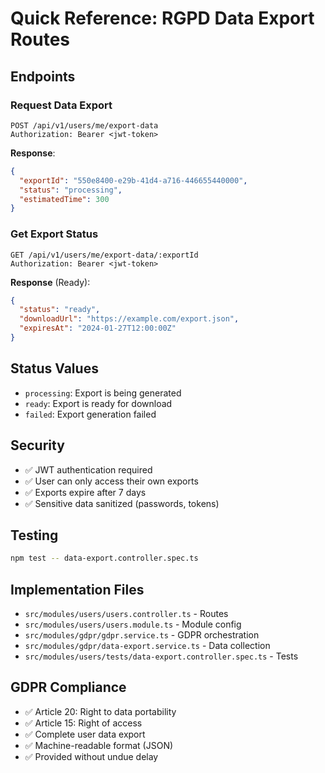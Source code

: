 # Quick Reference: RGPD Data Export Routes

## Endpoints

### Request Data Export
```
POST /api/v1/users/me/export-data
Authorization: Bearer <jwt-token>
```

**Response**:
```json
{
  "exportId": "550e8400-e29b-41d4-a716-446655440000",
  "status": "processing",
  "estimatedTime": 300
}
```

### Get Export Status
```
GET /api/v1/users/me/export-data/:exportId
Authorization: Bearer <jwt-token>
```

**Response** (Ready):
```json
{
  "status": "ready",
  "downloadUrl": "https://example.com/export.json",
  "expiresAt": "2024-01-27T12:00:00Z"
}
```

## Status Values
- `processing`: Export is being generated
- `ready`: Export is ready for download
- `failed`: Export generation failed

## Security
- ✅ JWT authentication required
- ✅ User can only access their own exports
- ✅ Exports expire after 7 days
- ✅ Sensitive data sanitized (passwords, tokens)

## Testing
```bash
npm test -- data-export.controller.spec.ts
```

## Implementation Files
- `src/modules/users/users.controller.ts` - Routes
- `src/modules/users/users.module.ts` - Module config
- `src/modules/gdpr/gdpr.service.ts` - GDPR orchestration
- `src/modules/gdpr/data-export.service.ts` - Data collection
- `src/modules/users/tests/data-export.controller.spec.ts` - Tests

## GDPR Compliance
- ✅ Article 20: Right to data portability
- ✅ Article 15: Right of access
- ✅ Complete user data export
- ✅ Machine-readable format (JSON)
- ✅ Provided without undue delay
